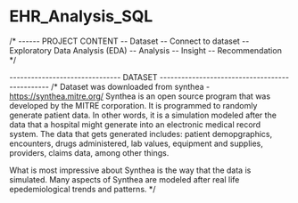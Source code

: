 # EHR_Analysis_SQL

/*
------ PROJECT CONTENT
-- Dataset
-- Connect to dataset
-- Exploratory Data Analysis (EDA)
-- Analysis
-- Insight
-- Recommendation
*/

------------------------------- DATASET -----------------------------------------------
/*
Dataset was downloaded from synthea - https://synthea.mitre.org/
Synthea is an open source program that was developed by the MITRE corporation. It is programmed to randomly generate patient data.
In other words, it is a simulation modeled after the data that a hospital might generate into an electronic medical record system.
The data that gets generated includes: patient demopgraphics, encounters, drugs administered, lab values, equipment and supplies, providers, claims data, among other things.

What is most impressive about Synthea is the way that the data is simulated. Many aspects of Synthea are modeled after real life epedemiological trends and patterns.
*/
